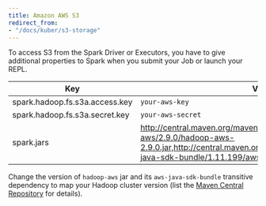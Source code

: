 ```yaml
---
title: Amazon AWS S3
redirect_from:
- "/docs/kuber/s3-storage"
---
```


To access S3 from the Spark Driver or Executors, you have to give additional properties to Spark when you submit your Job or launch your REPL.

| Key                            | Value             |
| ------------------------------ | ------------------|
| spark.hadoop.fs.s3a.access.key | `your-aws-key`    |
| spark.hadoop.fs.s3a.secret.key | `your-aws-secret` |
| spark.jars                     | http://central.maven.org/maven2/org/apache/hadoop/hadoop-aws/2.9.0/hadoop-aws-2.9.0.jar,http://central.maven.org/maven2/com/amazonaws/aws-java-sdk-bundle/1.11.199/aws-java-sdk-bundle-1.11.199.jar |

Change the version of `hadoop-aws` jar and its `aws-java-sdk-bundle` transitive dependency to map your Hadoop cluster version (list the [Maven Central Repository](https://mvnrepository.com/artifact/org.apache.hadoop/hadoop-aws) for details).
